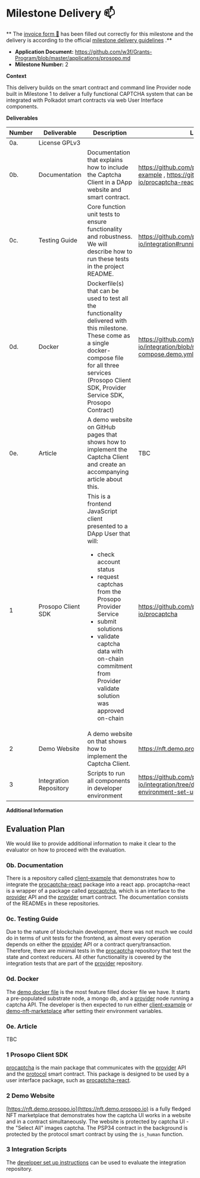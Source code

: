 # Milestone Delivery :mailbox:

**
The [invoice form :pencil:](https://docs.google.com/forms/d/e/1FAIpQLSfmNYaoCgrxyhzgoKQ0ynQvnNRoTmgApz9NrMp-hd8mhIiO0A/viewform)
has been filled out correctly for this milestone and the delivery is according to the
official [milestone delivery guidelines](https://github.com/w3f/Grants-Program/blob/master/docs/milestone-deliverables-guidelines.md)
.**

* **Application Document:** https://github.com/w3f/Grants-Program/blob/master/applications/prosopo.md
* **Milestone Number:** 2

**Context**

This delivery builds on the smart contract and command line Provider node built in Milestone 1 to deliver a fully
functional CAPTCHA system that can be integrated with Polkadot smart contracts via web User Interface components.

**Deliverables**

| Number | Deliverable            | Description                                                                                                                                                                                                                                                                                                      | Links                                                                                         | Notes                                                                                                                       |
|--------|------------------------|------------------------------------------------------------------------------------------------------------------------------------------------------------------------------------------------------------------------------------------------------------------------------------------------------------------|-----------------------------------------------------------------------------------------------|-----------------------------------------------------------------------------------------------------------------------------|
| 0a.    | License	GPLv3          |                                                                                                                                                                                                                                                                                                                  |                                                                                               |
| 0b.    | Documentation          | Documentation that explains how to include the Captcha Client in a DApp website and smart contract.                                                                                                                                                                                                              | https://github.com/prosopo-io/client-example , https://github.com/prosopo-io/procaptcha-react | Documentation is a combination of various package READMEs                                                                   |
| 0c.    | Testing Guide          | Core function unit tests to ensure functionality and robustness. We will describe how to run these tests in the project README.                                                                                                                                                                                  | https://github.com/prosopo-io/integration#running-tests                                       | The frontend components are covered by integration tests in the provider package.                                           |
| 0d.    | Docker                 | Dockerfile(s) that can be used to test all the functionality delivered with this milestone. These come as a single docker-compose file for all three services (Prosopo Client SDK, Provider Service SDK, Prosopo Contract)                                                                                       | https://github.com/prosopo-io/integration/blob/main/docker-compose.demo.yml                   | This docker file can be used to start a pre-populated substrate node, a mongo db, and a provider node running a captcha API |
| 0e.    | Article                | A demo website on GitHub pages that shows how to implement the Captcha Client and create an accompanying article about this.                                                                                                                                                                                     | TBC                                                                                           |                                                                                                                             |
| 1      | Prosopo Client SDK     | This is a frontend JavaScript client presented to a DApp User that will: <ul><li>check account status</li><li>request captchas from the Prosopo Provider Service</li><li>submit solutions</li><li>validate captcha data with on-chain commitment from Provider validate solution was approved on-chain</li></ul> | https://github.com/prosopo-io/procaptcha                                                      |                                                                                                                             |
| 2      | Demo Website           | A demo website on that shows how to implement the Captcha Client.                                                                                                                                                                                                                                                | https://nft.demo.prosopo.io/                                                                  | Deployed on netlify                                                                                                         |
| 3      | Integration Repository | Scripts to run all components in developer environment                                                                                                                                                                                                                                                           | https://github.com/prosopo-io/integration/tree/develop#development-environment-set-up         |

**Additional Information**

## Evaluation Plan

We would like to provide additional information to make it clear to the evaluator on how to proceed with the evaluation.

### 0b. Documentation

There is a repository called [client-example](https://github.com/prosopo-io/client-example) that demonstrates how to
integrate the [procaptcha-react](https://github.com/prosopo-io/procaptcha-react) package into a react app.
procaptcha-react is a wrapper of a package called [procaptcha](https://github.com/prosopo-io/procaptcha), which is an
interface to the [provider](https://github.com/prosopo-io/provider) API and
the [provider](https://github.com/prosopo-io/protocol) smart contract. The documentation consists of the READMEs in
these repositories.

### 0c. Testing Guide

Due to the nature of blockchain development, there was not much we could do in terms of unit tests for the frontend, as
almost every operation depends on either the [provider](https://github.com/prosopo-io/provider) API or a contract
query/transaction. Therefore, there are minimal tests in the [procaptcha](https://github.com/prosopo-io/procaptcha)
repository that test the state and context reducers. All other functionality is covered by the integration tests that
are part of the [provider](https://github.com/prosopo-io/provider) repository.

### 0d. Docker

The [demo docker file](https://github.com/prosopo-io/integration/blob/main/docker-compose.demo.yml) is the most feature
filled docker file we have. It starts a pre-populated substrate node, a mongo db, and
a [provider](https://github.com/prosopo-io/provider) node running a captcha API. The developer is then expected to run
either [client-example](https://github.com/prosopo-io/client-example#how-to-run-locally)
or [demo-nft-marketplace](https://github.com/prosopo-io/demo-nft-marketplace#how-to-run-locally) after setting their
environment variables.

### 0e. Article

TBC

### 1 Prosopo Client SDK

[procaptcha](https://github.com/prosopo-io/procaptcha) is the main package that communicates with
the [provider](https://github.com/prosopo-io/provider) API and the
[protocol](https://github.com/prosopo-io/protocol) smart contract. This package is designed to be used by a user
interface package, such as [procaptcha-react](https://github.com/prosopo-io/procaptcha-react).

### 2 Demo Website

[https://nft.demo.prosopo.io](https://nft.demo.prosopo.io) is a fully fledged NFT marketplace that demonstrates how the
captcha UI works in a website and in a contract simultaneously. The website is protected by captcha UI - the "Select
All" images captcha. The PSP34 contract in the background is protected by the protocol smart contract by using
the `is_human` function.

### 3 Integration Scripts

The [developer set up instructions](https://github.com/prosopo-io/integration/tree/develop#development-environment-set-up)
can be used to evaluate the integration repository.
